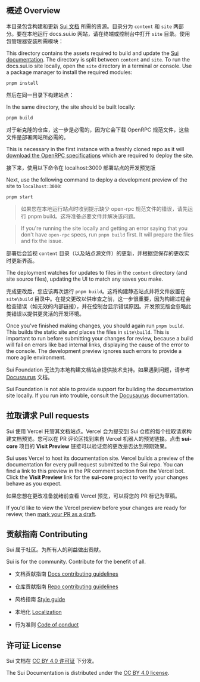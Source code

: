 ## 概述 Overview 

本目录包含构建和更新 [Sui 文档](https://docs.sui.io) 所需的资源。目录分为 `content` 和 `site` 两部分。要在本地运行 docs.sui.io 网站，请在终端或控制台中打开 `site` 目录。使用包管理器安装所需模块：

This directory contains the assets required to build and update the [Sui documentation](https://docs.sui.io). The directory is split between `content` and `site`. To run the docs.sui.io site locally, open the `site` directory in a terminal or console. Use a package manager to install the required modules:

```shell
pnpm install
```

然后在同一目录下构建站点：

In the same directory, the site should be built locally:

```shell
pnpm build
```

对于新克隆的仓库，这一步是必需的，因为它会下载 OpenRPC 规范文件，这些文件是部署网站所必需的。

This is necessary in the first instance with a freshly cloned repo as it will [download the OpenRPC specifications](/docs/site/src/utils/getopenrpcspecs.js) which are required to deploy the site.

接下来，使用以下命令在 localhost:3000 部署站点的开发预览版

Next, use the following command to deploy a development preview of the site to `localhost:3000`:

```shell
pnpm start
```
> 如果您在本地运行站点时收到提示缺少 open-rpc 规范文件的错误，请先运行 pnpm build。这将准备必要文件并解决该问题。

> If you're running the site locally and getting an error saying that you don't have `open-rpc` specs, run `pnpm build` first. It will prepare the files and fix the issue.

部署后会监视 `content` 目录（以及站点源文件）的更新，并根据您保存的更改实时更新界面。

The deployment watches for updates to files in the `content` directory (and site source files), updating the UI to match any saves you make. 

完成更改后，您应该再次运行 `pnpm build`。这将构建静态站点并将文件放置在 `site\build` 目录中。在提交更改以供审查之前，这一步很重要，因为构建过程会检查错误（如无效的内部链接），并在控制台显示错误原因。开发预览版会忽略此类错误以提供更灵活的开发环境。

Once you've finished making changes, you should again run `pnpm build`. This builds the static site and places the files in `site\build`. This is important to run before submitting your changes for review, because a build will fail on errors like bad internal links, displaying the cause of the error to the console. The development preview ignores such errors to provide a more agile environment.

Sui Foundation 无法为本地构建文档站点提供技术支持。如果遇到问题，请参考 [Docusaurus](https://docusaurus.io/) 文档。

Sui Foundation is not able to provide support for building the documentation site locally. If you run into trouble, consult the [Docusaurus](https://docusaurus.io/) documentation.

## 拉取请求 Pull requests

Sui 使用 Vercel 托管其文档站点。Vercel 会为提交到 Sui 仓库的每个拉取请求构建文档预览。您可以在 PR 评论区找到来自 Vercel 机器人的预览链接。点击 **sui-core** 项目的 **Visit Preview** 链接可以验证您的更改是否达到预期效果。

Sui uses Vercel to host its documentation site. Vercel builds a preview of the documentation for every pull request submitted to the Sui repo. You can find a link to this preview in the PR comment section from the Vercel bot. Click the **Visit Preview** link for the **sui-core** project to verify your changes behave as you expect.

如果您想在更改准备就绪前查看 Vercel 预览，可以将您的 PR 标记为草稿。

If you'd like to view the Vercel preview before your changes are ready for review, then [mark your PR as a draft](https://github.blog/2019-02-14-introducing-draft-pull-requests/).

## 贡献指南 Contributing

Sui 属于社区。为所有人的利益做出贡献。

Sui is for the community. Contribute for the benefit of all.

- 文档贡献指南 [Docs contributing guidelines](https://docs.sui.io/references/contribute/contribution-process)

- 仓库贡献指南 [Repo contributing guidelines](https://docs.sui.io/contribute-to-sui-repos)

- 风格指南 [Style guide](https://docs.sui.io/style-guide)

- 本地化 [Localization](https://docs.sui.io/localize-sui-docs)

- 行为准则 [Code of conduct](https://docs.sui.io/contribute/code-of-conduct)

## 许可证 License

Sui 文档在 [CC BY 4.0 许可证](../LICENSE-docs) 下分发。

The Sui Documentation is distributed under the [CC BY 4.0 license](../LICENSE-docs).
